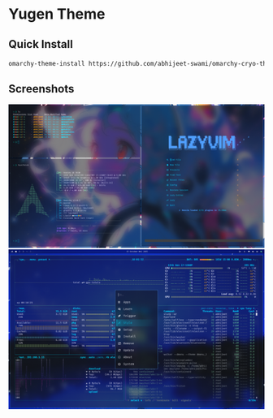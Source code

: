 # Yugen Theme

## Quick Install

```bash
omarchy-theme-install https://github.com/abhijeet-swami/omarchy-cryo-theme
```

## Screenshots

![Ayaka 1](https://github.com/abhijeet-swami/omarchy-cryo-theme/blob/main/screenshots/1.png)
![Ayaka 2](https://github.com/abhijeet-swami/omarchy-cryo-theme/blob/main/screenshots/2.png)
